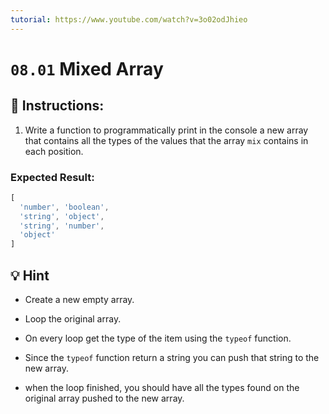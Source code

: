 ```yaml
---
tutorial: https://www.youtube.com/watch?v=3o02odJhieo
---
```


# `08.01` Mixed Array

## :pencil: Instructions: 
 
1. Write a function to programmatically print in the console a new array that contains all the types of the values that the array `mix` contains in each position.

### Expected Result:

```js
[
  'number', 'boolean',
  'string', 'object',
  'string', 'number',
  'object'
]
```

## :bulb: Hint 

+ Create a new empty array.

+ Loop the original array.

+ On every loop get the type of the item using the `typeof` function.

+ Since the `typeof` function return a string you can push that string to the new array.

+ when the loop finished, you should have all the types found on the original array pushed to the new array.